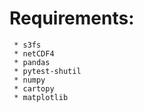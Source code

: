 # Requirements:
     * s3fs
     * netCDF4
     * pandas
     * pytest-shutil
     * numpy
     * cartopy
     * matplotlib
